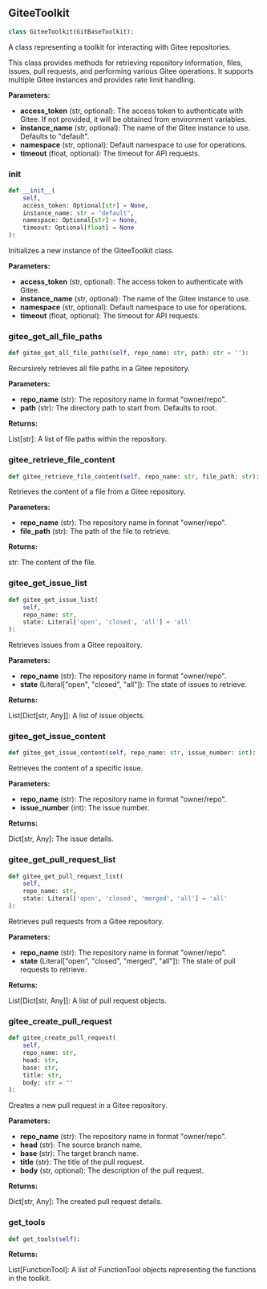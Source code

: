 <a id="camel.toolkits.gitee_toolkit"></a>

<a id="camel.toolkits.gitee_toolkit.GiteeToolkit"></a>

## GiteeToolkit

```python
class GiteeToolkit(GitBaseToolkit):
```

A class representing a toolkit for interacting with Gitee repositories.

This class provides methods for retrieving repository information, files, issues, pull requests,
and performing various Gitee operations. It supports multiple Gitee instances and provides rate limit handling.

**Parameters:**

- **access_token** (str, optional): The access token to authenticate with Gitee. If not provided, it will be obtained from environment variables.
- **instance_name** (str, optional): The name of the Gitee instance to use. Defaults to "default".
- **namespace** (str, optional): Default namespace to use for operations.
- **timeout** (float, optional): The timeout for API requests.

<a id="camel.toolkits.gitee_toolkit.GiteeToolkit.__init__"></a>

### __init__

```python
def __init__(
    self,
    access_token: Optional[str] = None,
    instance_name: str = "default",
    namespace: Optional[str] = None,
    timeout: Optional[float] = None
):
```

Initializes a new instance of the GiteeToolkit class.

**Parameters:**

- **access_token** (str, optional): The access token to authenticate with Gitee.
- **instance_name** (str, optional): The name of the Gitee instance to use.
- **namespace** (str, optional): Default namespace to use for operations.
- **timeout** (float, optional): The timeout for API requests.

<a id="camel.toolkits.gitee_toolkit.GiteeToolkit.gitee_get_all_file_paths"></a>

### gitee_get_all_file_paths

```python
def gitee_get_all_file_paths(self, repo_name: str, path: str = ''):
```

Recursively retrieves all file paths in a Gitee repository.

**Parameters:**

- **repo_name** (str): The repository name in format "owner/repo".
- **path** (str): The directory path to start from. Defaults to root.

**Returns:**

  List[str]: A list of file paths within the repository.

<a id="camel.toolkits.gitee_toolkit.GiteeToolkit.gitee_retrieve_file_content"></a>

### gitee_retrieve_file_content

```python
def gitee_retrieve_file_content(self, repo_name: str, file_path: str):
```

Retrieves the content of a file from a Gitee repository.

**Parameters:**

- **repo_name** (str): The repository name in format "owner/repo".
- **file_path** (str): The path of the file to retrieve.

**Returns:**

  str: The content of the file.

<a id="camel.toolkits.gitee_toolkit.GiteeToolkit.gitee_get_issue_list"></a>

### gitee_get_issue_list

```python
def gitee_get_issue_list(
    self,
    repo_name: str,
    state: Literal['open', 'closed', 'all'] = 'all'
):
```

Retrieves issues from a Gitee repository.

**Parameters:**

- **repo_name** (str): The repository name in format "owner/repo".
- **state** (Literal["open", "closed", "all"]): The state of issues to retrieve.

**Returns:**

  List[Dict[str, Any]]: A list of issue objects.

<a id="camel.toolkits.gitee_toolkit.GiteeToolkit.gitee_get_issue_content"></a>

### gitee_get_issue_content

```python
def gitee_get_issue_content(self, repo_name: str, issue_number: int):
```

Retrieves the content of a specific issue.

**Parameters:**

- **repo_name** (str): The repository name in format "owner/repo".
- **issue_number** (int): The issue number.

**Returns:**

  Dict[str, Any]: The issue details.

<a id="camel.toolkits.gitee_toolkit.GiteeToolkit.gitee_get_pull_request_list"></a>

### gitee_get_pull_request_list

```python
def gitee_get_pull_request_list(
    self,
    repo_name: str,
    state: Literal['open', 'closed', 'merged', 'all'] = 'all'
):
```

Retrieves pull requests from a Gitee repository.

**Parameters:**

- **repo_name** (str): The repository name in format "owner/repo".
- **state** (Literal["open", "closed", "merged", "all"]): The state of pull requests to retrieve.

**Returns:**

  List[Dict[str, Any]]: A list of pull request objects.

<a id="camel.toolkits.gitee_toolkit.GiteeToolkit.gitee_create_pull_request"></a>

### gitee_create_pull_request

```python
def gitee_create_pull_request(
    self,
    repo_name: str,
    head: str,
    base: str,
    title: str,
    body: str = ""
):
```

Creates a new pull request in a Gitee repository.

**Parameters:**

- **repo_name** (str): The repository name in format "owner/repo".
- **head** (str): The source branch name.
- **base** (str): The target branch name.
- **title** (str): The title of the pull request.
- **body** (str, optional): The description of the pull request.

**Returns:**

  Dict[str, Any]: The created pull request details.

<a id="camel.toolkits.gitee_toolkit.GiteeToolkit.get_tools"></a>

### get_tools

```python
def get_tools(self):
```

**Returns:**

  List[FunctionTool]: A list of FunctionTool objects representing the functions in the toolkit.